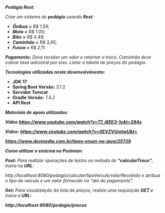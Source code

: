 **_Pedágio Rest:_**

_Criar um sistema de **pedágio** usando **Rest**:_

* **_Ônibus =_** _R$ 1.59;_
* **_Moto =_** _R$ 1.00;_
* **_Bike =_** _R$ 0.49;_
* **_Caminhão =_** _R$ 3,95;_
* **_Fusca =_** _R$ 2,11._

**_Pagamento:_** _Deve receber um valor e retornar o troco. Caminhão deve cobrar taxa adicional por eixo.
Listar a tabela de preços do pedágio._

**_Tecnologias utilizadas neste desenvolvimento:_**

* **JDK 17**
* **Spring Boot Versão:** 3.1.2
* **Servidor Tomcat**
* **Gradle Versão:** 7.4.2
*  **API Rest**

**_Materiais de apoio utilizados:_**

**_Vídeo_** **_https://www.youtube.com/watch?v=T7_j6EE3-1c&t=284s_**

**_Video:_** **_https://www.youtube.com/watch?v=0EVZVUntiwU&t=_**

**_https://www.devmedia.com.br/tipos-enum-no-java/25729_**

**_Como utilizar o sistema no Postman:_**

**_Post:_** _Para realizar operações de testes no método de **"calcularTroco"**, insira na **URL**:_

_http.//localhost:8080/pedagio/calcular/tipoVeiculo/valorRecebido e atribua o tipo de veículo e
um valor fornecido no "ato do pagamento"._

**_Get:_** _Para visualização da lista de preços, realize uma requisição **_GET_** e insira a **_URL:_**_

**_http://localhost:8080/pedagio/precos_**